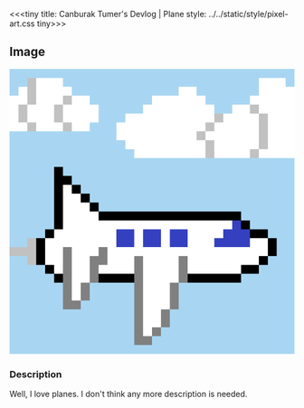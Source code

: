 <<<tiny
title: Canburak Tumer's Devlog | Plane
style: ../../static/style/pixel-art.css
tiny>>>

## Image
![](../../static/pixel-art/Plane-v1.gif)

### Description
Well, I love planes. I don't think any more description is needed.